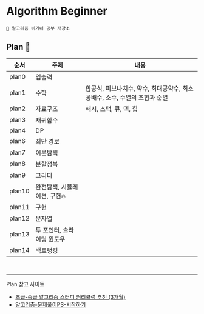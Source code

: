 # Algorithm Beginner

```
🤧 알고리즘 비기너 공부 저장소
```
## Plan 📑
|순서|주제| 내용                                           |
|---|---|----------------------------------------------|
|plan0|입출력||
|plan1|수학| 합공식, 피보나치수, 약수, 최대공약수, 최소공배수, 소수, 수열의 조합과 순열 |
|plan2|자료구조| 해시, 스택, 큐, 덱, 힙                              |
|plan3|재귀함수||
|plan4|DP||
|plan6|최단 경로||
|plan7|이분탐색||
|plan8|분할정복||
|plan9|그리디||
|plan10|완전탐색, 시뮬레이션, 구현🔥||
|plan11|구현||
|plan12|문자열||
|plan13|투 포인터, 슬라이딩 윈도우||
|plan14|백트랭킹||

<br>

---
Plan 참고 사이트
- [초급-중급 알고리즘 스터디 커리큘럼 추천 (3개월)](https://dev-dain.tistory.com/155)
- [알고리즘-문제풀이PS-시작하기](https://plzrun.tistory.com/entry/%EC%95%8C%EA%B3%A0%EB%A6%AC%EC%A6%98-%EB%AC%B8%EC%A0%9C%ED%92%80%EC%9D%B4PS-%EC%8B%9C%EC%9E%91%ED%95%98%EA%B8%B0)
